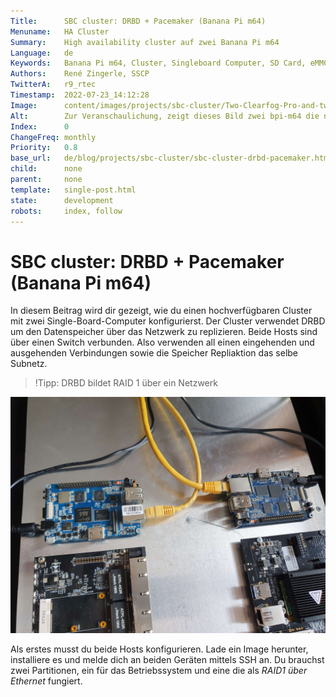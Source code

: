 ```yaml
---
Title:      SBC cluster: DRBD + Pacemaker (Banana Pi m64)
Menuname:   HA Cluster
Summary:    High availability cluster auf zwei Banana Pi m64
Language:   de
Keywords:   Banana Pi m64, Cluster, Singleboard Computer, SD Card, eMMC, Hochverfügbarkeit
Authors:    René Zingerle, SSCP
TwitterA:   r9_rtec
Timestamp:  2022-07-23_14:12:28
Image:      content/images/projects/sbc-cluster/Two-Clearfog-Pro-and-two-bpi-m64.jpg
Alt:        Zur Veranschaulichung, zeigt dieses Bild zwei bpi-m64 die nebeneinander positioniert sind.
Index:      0
ChangeFreq: monthly
Priority:   0.8
base_url:   de/blog/projects/sbc-cluster/sbc-cluster-drbd-pacemaker.html
child:      none
parent:     none
template:   single-post.html
state:      development
robots:     index, follow
---
```


# SBC cluster: DRBD + Pacemaker (Banana Pi m64)

In diesem Beitrag wird dir gezeigt, wie du einen hochverfügbaren Cluster mit zwei Single-Board-Computer konfigurierst. Der Cluster verwendet DRBD um den Datenspeicher über das Netzwerk zu replizieren. Beide Hosts sind über einen Switch verbunden. Also verwenden all einen eingehenden und ausgehenden Verbindungen sowie die Speicher Repliaktion das selbe Subnetz.

> !Tipp: DRBD bildet RAID 1 über ein Netzwerk

![Zur  Veranschaulichung, zeigt dieses Bild zwei bpi-m64 die nebeneinander gestellt sind und mit dem Netzwerk und an den Strom angeschlossen sind.](content/images/posts/projects/sbc-cluster/bpi-m64_cluster_of_two_plugged_in_to_network_and_power.jpg "bpi-m64 cluster bestehend aus zwei")

Als erstes musst du beide Hosts konfigurieren. Lade ein Image herunter, installiere es und melde dich an beiden Geräten mittels SSH an. Du brauchst zwei Partitionen, ein für das Betriebssystem und eine die als _RAID1 über Ethernet_ fungiert.
